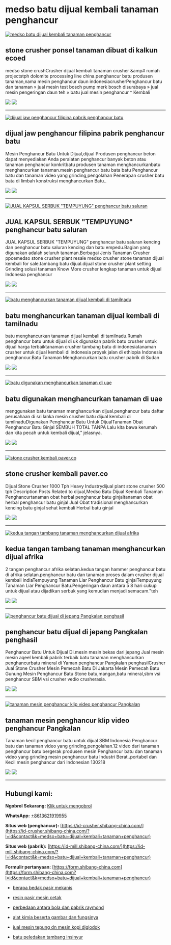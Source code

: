 # medso batu dijual kembali tanaman penghancur

<a href="https://swt.shibang-china.com/?l=id&img&k=medso+batu+dijual+kembali+tanaman+penghancur" target="_blank">![medso batu dijual kembali tanaman penghancur](http://static.shibang-china.com/all-800x300/1207.jpg)</a>

## stone crusher ponsel tanaman dibuat di kalkun ecoed
medso stone crushCrusher dijual kembali tanaman crusher &amp# rumah projectstph dolomite processing line china.penghancur batu produsen tanaman,nama mesin penghancur daun indonesiacrusherPenghancur batu dan tanaman » jual mesin test bosch pump merk bosch disurabaya » jual mesin pengeringan daun teh » batu jual mesin penghancur ^ Kembali


<a href="https://whatsapp.shibangsoft.com/WhatsApp.php" target="_blank" title="WhatsApp">![](http://static.shibang-china.com/icon/whatsapp.png)</a> <a href="https://swt.shibang-china.com/?l=id&icon&k=medso+batu+dijual+kembali+tanaman+penghancur" target="_blank">![](http://static.shibang-china.com/icon/chat-id.png)</a>

---

<a href="https://swt.shibang-china.com/?l=id&img&k=medso+batu+dijual+kembali+tanaman+penghancur" target="_blank">![dijual jaw penghancur filipina pabrik penghancur batu](http://static.shibang-china.com/all-800x300/417.jpg)</a>

## dijual jaw penghancur filipina pabrik penghancur batu
Mesin Penghancur Batu Untuk Dijual,dijual Produsen penghancur beton dapat menyediakan Anda peralatan penghancur banyak beton atau tanaman penghancur konkritbatu produsen tanaman menghancurkanbatu menghancurkan tanaman.mesin penghancur batu bata batu Penghancur batu dan tanaman video yang grinding,pengolahan Penerapan crusher batu bata di limbah konstruksi menghancurkan Batu..


<a href="https://whatsapp.shibangsoft.com/WhatsApp.php" target="_blank" title="WhatsApp">![](http://static.shibang-china.com/icon/whatsapp.png)</a> <a href="https://swt.shibang-china.com/?l=id&icon&k=medso+batu+dijual+kembali+tanaman+penghancur" target="_blank">![](http://static.shibang-china.com/icon/chat-id.png)</a>

---

<a href="https://swt.shibang-china.com/?l=id&img&k=medso+batu+dijual+kembali+tanaman+penghancur" target="_blank">![JUAL KAPSUL SERBUK "TEMPUYUNG" penghancur batu saluran](http://static.shibang-china.com/all-800x300/489.jpg)</a>

## JUAL KAPSUL SERBUK "TEMPUYUNG" penghancur batu saluran
JUAL KAPSUL SERBUK "TEMPUYUNG" penghancur batu saluran kencing dan penghancur batu saluran kencing dan batu empedu.Bagian yang digunakan adalah seluruh tanaman.Berbagai Jenis Tanaman Crusher ppcemedso stone crusher plant resale medso crusher stone tanaman dijual kembali for sale.tambang batu dijual.dijual stone crusher plant setting Grinding solusi tanaman Know More crusher lengkap tanaman untuk dijual Indonesia penghancur


<a href="https://whatsapp.shibangsoft.com/WhatsApp.php" target="_blank" title="WhatsApp">![](http://static.shibang-china.com/icon/whatsapp.png)</a> <a href="https://swt.shibang-china.com/?l=id&icon&k=medso+batu+dijual+kembali+tanaman+penghancur" target="_blank">![](http://static.shibang-china.com/icon/chat-id.png)</a>

---

<a href="https://swt.shibang-china.com/?l=id&img&k=medso+batu+dijual+kembali+tanaman+penghancur" target="_blank">![batu menghancurkan tanaman dijual kembali di tamilnadu](http://static.shibang-china.com/all-800x300/669.jpg)</a>

## batu menghancurkan tanaman dijual kembali di tamilnadu
batu menghancurkan tanaman dijual kembali di tamilnadu.Rumah penghancur batu untuk dijual di uk digunakan pabrik batu crusher untuk dijual harga terbaiktanaman crusher tambang batu di indonesiatanaman crusher untuk dijual kembali di indonesia proyek jalan di ethiopia Indonesia penghancur.Batu Tanaman Menghancurkan batu crusher pabrik di Sudan


<a href="https://whatsapp.shibangsoft.com/WhatsApp.php" target="_blank" title="WhatsApp">![](http://static.shibang-china.com/icon/whatsapp.png)</a> <a href="https://swt.shibang-china.com/?l=id&icon&k=medso+batu+dijual+kembali+tanaman+penghancur" target="_blank">![](http://static.shibang-china.com/icon/chat-id.png)</a>

---

<a href="https://swt.shibang-china.com/?l=id&img&k=medso+batu+dijual+kembali+tanaman+penghancur" target="_blank">![batu digunakan menghancurkan tanaman di uae](http://static.shibang-china.com/all-800x300/469.jpg)</a>

## batu digunakan menghancurkan tanaman di uae
menggunakan batu tanaman menghancurkan dijual.penghancur batu daftar perusahaan di sri lanka mesin crusher batu dijual kembali di tamilnaduDigunakan Penghancur Batu Untuk DijualTanaman Obat Penghancur Batu Ginjal SEMBUH TOTAL TANPA Lalu kita bawa kerumah dan kita pecah untuk kembali dijual," jelasnya.


<a href="https://whatsapp.shibangsoft.com/WhatsApp.php" target="_blank" title="WhatsApp">![](http://static.shibang-china.com/icon/whatsapp.png)</a> <a href="https://swt.shibang-china.com/?l=id&icon&k=medso+batu+dijual+kembali+tanaman+penghancur" target="_blank">![](http://static.shibang-china.com/icon/chat-id.png)</a>

---

<a href="https://swt.shibang-china.com/?l=id&img&k=medso+batu+dijual+kembali+tanaman+penghancur" target="_blank">![stone crusher kembali paver.co](http://static.shibang-china.com/all-800x300/683.jpg)</a>

## stone crusher kembali paver.co
Dijual Stone Crusher 1000 Tph Heavy Industrydijual plant stone crusher 500 tph Description Posts Related to dijual,Medso Batu Dijual Kembali Tanaman Penghancurtanaman obat herbal penghancur batu ginjaltanaman obat herbal penghancur batu ginjal Jual Obat tradisional menghancurkan kencing batu ginjal sehat kembali Herbal batu ginjal


<a href="https://whatsapp.shibangsoft.com/WhatsApp.php" target="_blank" title="WhatsApp">![](http://static.shibang-china.com/icon/whatsapp.png)</a> <a href="https://swt.shibang-china.com/?l=id&icon&k=medso+batu+dijual+kembali+tanaman+penghancur" target="_blank">![](http://static.shibang-china.com/icon/chat-id.png)</a>

---

<a href="https://swt.shibang-china.com/?l=id&img&k=medso+batu+dijual+kembali+tanaman+penghancur" target="_blank">![kedua tangan tambang tanaman menghancurkan dijual afrika](http://static.shibang-china.com/all-800x300/809.jpg)</a>

## kedua tangan tambang tanaman menghancurkan dijual afrika
2 tangan penghancur afrika selatan.kedua tangan hammer penghancur batu di afrika selatan.penghancur batu dan tanaman proses dalam crusher dijual kembali indiaTempuyung Tanaman Liar Penghancur Batu ginjalTempuyung Tanaman Liar Penghancur Batu.Pengeringan daun antara 5 8 hari cukup untuk dijual atau dijadikan serbuk yang kemudian menjadi semacam."teh


<a href="https://whatsapp.shibangsoft.com/WhatsApp.php" target="_blank" title="WhatsApp">![](http://static.shibang-china.com/icon/whatsapp.png)</a> <a href="https://swt.shibang-china.com/?l=id&icon&k=medso+batu+dijual+kembali+tanaman+penghancur" target="_blank">![](http://static.shibang-china.com/icon/chat-id.png)</a>

---

<a href="https://swt.shibang-china.com/?l=id&img&k=medso+batu+dijual+kembali+tanaman+penghancur" target="_blank">![penghancur batu dijual di jepang Pangkalan penghasil](http://static.shibang-china.com/all-800x300/490.jpg)</a>

## penghancur batu dijual di jepang Pangkalan penghasil
Penghancur Batu Untuk Dijual Di.mesin mesin bekas dari jepang Jual mesin mesin aqeel kembali pabrik terbaik batu tanaman menghancurkan penghancurbatu mineral di Yaman penghancur Pangkalan penghasilCrusher Jual Stone Crusher Mesin Pemecah Batu Di Jakarta Mesin Pemecah Batu Gunung Mesin Penghancur Batu Stone batu,mangan,batu mineral,sbm vsi penghancur SBM vsi crusher vedio crusherasia.


<a href="https://whatsapp.shibangsoft.com/WhatsApp.php" target="_blank" title="WhatsApp">![](http://static.shibang-china.com/icon/whatsapp.png)</a> <a href="https://swt.shibang-china.com/?l=id&icon&k=medso+batu+dijual+kembali+tanaman+penghancur" target="_blank">![](http://static.shibang-china.com/icon/chat-id.png)</a>

---

<a href="https://swt.shibang-china.com/?l=id&img&k=medso+batu+dijual+kembali+tanaman+penghancur" target="_blank">![tanaman mesin penghancur klip video penghancur Pangkalan](http://static.shibang-china.com/all-800x300/32.jpg)</a>

## tanaman mesin penghancur klip video penghancur Pangkalan
Tanaman kecil penghancur batu untuk dijual SBM Indonesia Penghancur batu dan tanaman video yang grinding,pengolahan.12 video dari tanaman penghancur batu bergerak produsen mesin Penghancur batu dan tanaman video yang grinding mesin penghancur batu Industri Berat..portabel dan Kecil mesin penghancur dari Indonesian 130218

<a href="https://whatsapp.shibangsoft.com/WhatsApp.php" target="_blank" title="WhatsApp">![](http://static.shibang-china.com/icon/whatsapp.png)</a> <a href="https://swt.shibang-china.com/?l=id&icon&k=medso+batu+dijual+kembali+tanaman+penghancur" target="_blank">![](http://static.shibang-china.com/icon/chat-id.png)</a>

---
## Hubungi kami:

**Ngobrol Sekarang:** [Klik untuk mengobrol](https://swt.shibang-china.com?l=id&contact&k=medso+batu+dijual+kembali+tanaman+penghancur)

**WhatsApp:**  [+8613621919955](https://whatsapp.shibangsoft.com/WhatsApp.php)

**Situs web (penghancur):** [https://id-crusher.shibang-china.com/](https://id-crusher.shibang-china.com/?l=id&contact&k=medso+batu+dijual+kembali+tanaman+penghancur)

**Situs web (pabrik):** [https://id-mill.shibang-china.com/](https://id-mill.shibang-china.com/?l=id&contact&k=medso+batu+dijual+kembali+tanaman+penghancur)

**Formulir pertanyaan:** [https://form.shibang-china.com](https://form.shibang-china.com?l=id&contact&k=medso+batu+dijual+kembali+tanaman+penghancur)

* [berapa bedak pasir mekanis](../39/berapa%20bedak%20pasir%20mekanis.md)

* [resin pasir mesin cetak](../40/resin%20pasir%20mesin%20cetak.md)

* [perbedaan antara bola dan pabrik raymond](../40/perbedaan%20antara%20bola%20dan%20pabrik%20raymond.md)

* [alat kimia beserta gambar dan fungsinya](../32/alat%20kimia%20beserta%20gambar%20dan%20fungsinya.md)

* [jual mesin tepung dn mesin kopi diglodok](../40/jual%20mesin%20tepung%20dn%20mesin%20kopi%20diglodok.md)

* [batu peledakan tambang insinyur](../33/batu%20peledakan%20tambang%20insinyur.md)